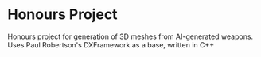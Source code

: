 # Honours Project
Honours project for generation of 3D meshes from AI-generated weapons. Uses Paul Robertson's DXFramework as a base, written in C++
